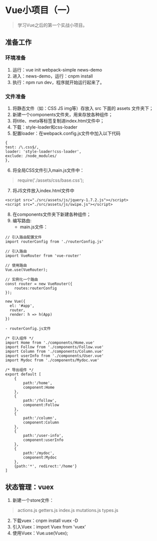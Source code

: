 # Vue小项目（一）

> 学习Vue之后的第一个实战小项目。

## 准备工作

### 环境准备

1. 运行：vue init webpack-simple news-demo
2. 进入：news-demo，运行：cnpm install
3. 执行：npm run dev，程序就开始运行起来了。

### 文件准备

1. 将静态文件（如：CSS JS img等）存放入 src 下面的 assets 文件夹下；
2. 新建一个components文件夹，用来存放各种组件；
3. 将title、meta等标签复制进index.html文件中；
4. 下载：style-loader和css-loader
5. 配置loader：在webpack.config.js文件中加入以下代码
```
{
test: /\.css$/,
loader: 'style-loader!css-loader',
exclude: /node_modules/
},
```
6. 将全局CSS文件引入main.js文件中：
> require('./assets/css/base.css');

7. 将JS文件放入index.html文件中
> <script src="./src/assets/js/font.js"></script>
    <script src="./src/assets/js/jquery-1.7.2.js"></script>
    <script src="./src/assets/js/swipe.js"></script>

8. 在components文件夹下新建各种组件；
9. 编写路由:
    - main.js文件：
```
// 引入路由配置文件
import routerConfig from './routerConfig.js'

// 引入路由
import VueRouter from 'vue-router'

// 使用路由
Vue.use(VueRouter);

// 实例化一个路由
const router = new VueRouter({
    routes:routerConfig
});

new Vue({
  el: '#app',
  router,
  render: h => h(App)
})
```

    - routerConfig.js文件
    
```
/* 引入组件 */
import Home from './components/Home.vue'
import Follow from './components/Follow.vue'
import Column from './components/Column.vue'
import userInfo from './components/User.vue'
import Mydoc from './components/Mydoc.vue'

/* 导出组件 */
export default [
    {
        path:'/home',
        component:Home
    },
    {
        path:'/follow',
        component:Follow
    },
    {
        path:'/column',
        component:Column
    },
    {
        path:'/user-info',
        component:userInfo
    },
    {
        path:'/mydoc',
        component:Mydoc
    },
    {path:'*', redirect:'/home'}
]
```

## 状态管理：vuex
1. 新建一个store文件：
> actions.js
getters.js
index.js
mutations.js
types.js

2. 下载vuex：cnpm install vuex -D
3. 引入Vuex：import Vuex from 'vuex'
4. 使用Vuex：Vue.use(Vuex);